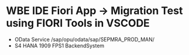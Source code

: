 # WBE IDE Fiori App -> Migration Test using FIORI Tools in VSCODE
* OData Service /sap/opu/odata/sap/SEPMRA_PROD_MAN/
* S4 HANA 1909 FPS1 BackendSystem
